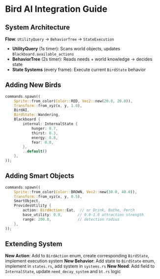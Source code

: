 # Bird AI Integration Guide

## System Architecture

**Flow**: `UtilityQuery` → `BehaviorTree` → `StateExecution`

- **UtilityQuery** (1s timer): Scans world objects, updates `Blackboard.available_actions`
- **BehaviorTree** (2s timer): Reads needs + world knowledge → decides state
- **State Systems** (every frame): Execute current `BirdState` behavior

## Adding New Birds

```rust
commands.spawn((
    Sprite::from_color(Color::RED, Vec2::new(20.0, 20.0)),
    Transform::from_xyz(x, y, 1.0),
    BirdAI,
    BirdState::Wandering,
    Blackboard {
        internal: InternalState {
            hunger: 0.7,
            thirst: 0.3,
            energy: 0.8,
            fear: 0.0,
        },
        ..default()
    },
));
```

## Adding Smart Objects

```rust
commands.spawn((
    Sprite::from_color(Color::BROWN, Vec2::new(30.0, 40.0)),
    Transform::from_xyz(x, y, 0.5),
    SmartObject,
    ProvidesUtility {
        action: BirdAction::Eat,  // or Drink, Bathe, Perch
        base_utility: 0.9,       // 0.0-1.0 attraction strength
        range: 200.0,            // detection radius
    },
));
```

## Extending System

**New Action**: Add to `BirdAction` enum, create corresponding `BirdState`, implement execution system
**New Behavior**: Add state to `BirdState` enum, implement in `states.rs`, add system in `systems.rs`
**New Need**: Add field to `InternalState`, update `need_decay_system` and `bt.rs` logic
